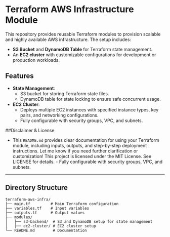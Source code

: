 # Terraform AWS Infrastructure Module

This repository provides reusable Terraform modules to provision scalable and highly available AWS infrastructure. The setup includes:

- **S3 Bucket** and **DynamoDB Table** for Terraform state management.
- An **EC2 cluster** with customizable configurations for development or production workloads.

## Features

- **State Management**:
  - S3 bucket for storing Terraform state files.
  - DynamoDB table for state locking to ensure safe concurrent usage.
- **EC2 Cluster**:
  - Deploys multiple EC2 instances with specified instance types, key pairs, and networking configurations.
  - Fully configurable with security groups, VPC, and subnets.


##Disclaimer & License

  - This `README.md` provides clear documentation for using your Terraform module, including inputs, outputs, and step-by-step deployment instructions. Let me know if you need further clarification or customization!
This project is licensed under the MIT License. See LICENSE for details.  - Fully configurable with security groups, VPC, and subnets.

---

## Directory Structure

```plaintext
terraform-aws-infra/
├── main.tf         # Main Terraform configuration
├── variables.tf    # Input variables
├── outputs.tf      # Output values
├── modules/
│   ├── s3-backend/  # S3 and DynamoDB setup for state management
│   ├── ec2-cluster/ # EC2 cluster setup
└── README.md        # Documentation


